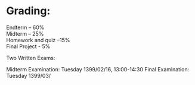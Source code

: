 # <a name="Grading"></a>Grading:

Endterm – 60% </br>
Midterm – 25% </br>
Homework and quiz –15%  </br>
Final Project - 5% </br>

Two Written Exams:

Midterm Examination: Tuesday 1399/02/16, 13:00-14:30 
Final Examination: Tuesday 1399/03/ 
